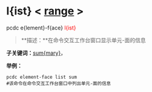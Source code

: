 # l{ist}  < [range](range/) >
pcdc e{lement}-f{ace} <span style='color: red;'>l{ist}</span>
> **描述：**在命令交互工作台窗口显示单元-面的信息

**子关键词：**[sum{mary}](e{lement}-f{ace}/l{ist}/sum{mary}/)，


**举例：**
```
pcdc element-face list sum
#该命令在命令交互工作台窗口中列出单元-面的信息

```
